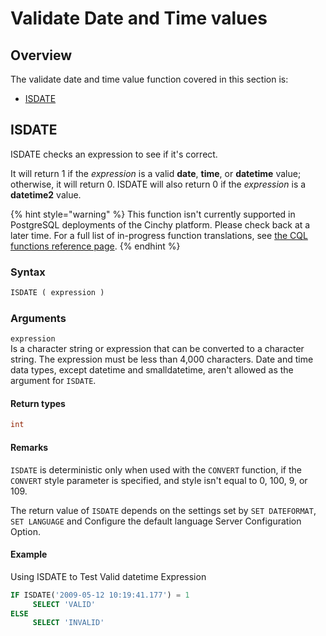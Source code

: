 # Validate Date and Time values

## Overview

The validate date and time value function covered in this section is:

- [​ISDATE](validate-date-and-time-values.md#isdate-transact-sql)​

## ISDATE <a href="#isdate-transact-sql" id="isdate-transact-sql"></a>

ISDATE checks an expression to see if it's correct.

It will return 1 if the _expression_ is a valid **date**, **time**, or **datetime** value; otherwise, it will return 0. ISDATE will also return 0 if the _expression_ is a **datetime2** value.

{% hint style="warning" %}
This function isn't currently supported in PostgreSQL deployments of the Cinchy platform. Please check back at a later time.
For a full list of in-progress function translations, see [the CQL functions reference page](../../cql-functions-master-list.md).
{% endhint %}

### Syntax

```sql
ISDATE ( expression )
```

### Arguments

`expression`\
Is a character string or expression that can be converted to a character string. The expression must be less than 4,000 characters. Date and time data types, except datetime and smalldatetime, aren't allowed as the argument for `ISDATE`.

#### Return types

```sql
int
```

#### Remarks

`ISDATE` is deterministic only when used with the `CONVERT` function, if the `CONVERT` style parameter is specified, and style isn't equal to 0, 100, 9, or 109.

The return value of `ISDATE` depends on the settings set by `SET DATEFORMAT`, `SET LANGUAGE` and Configure the default language Server Configuration Option.

#### Example

Using ISDATE to Test Valid datetime Expression

```sql
IF ISDATE('2009-05-12 10:19:41.177') = 1
     SELECT 'VALID'
ELSE
     SELECT 'INVALID'
```

